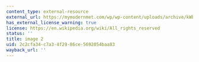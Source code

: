 ```yaml
---
content_type: external-resource
external_url: https://mymodernmet.com/wp/wp-content/uploads/archive/kWbA-6OsHuzpOyEu43OV_1082112075.jpeg
has_external_license_warning: true
license: https://en.wikipedia.org/wiki/All_rights_reserved
status: ''
title: image 2
uid: 2c2cfa34-c7a3-4f29-86ce-5692054baa83
wayback_url: ''
---
```

